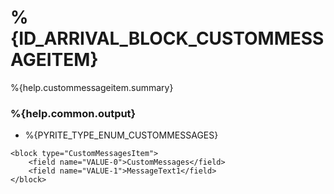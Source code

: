 # %{ID_ARRIVAL_BLOCK_CUSTOMMESSAGEITEM}

%{help.custommessageitem.summary}

### %{help.common.output}

-   %{PYRITE_TYPE_ENUM_CUSTOMMESSAGES}

```
<block type="CustomMessagesItem">
    <field name="VALUE-0">CustomMessages</field>
    <field name="VALUE-1">MessageText1</field>
</block>
```
